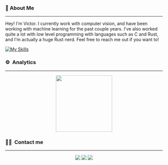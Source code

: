 ### 🤔 About Me

---

Hey! I'm Victor. I currently work with computer vision, and have been working with machine learning for the past couple years. I've also worked quite a lot with low level programming with languages such as C and Rust, and I'm actually a huge Rust nerd. Feel free to reach me out if you want to!

[![My Skills](https://skillicons.dev/icons?i=py,pytorch,tensorflow,opencv,anaconda,rust,c,docker,git,ubuntu,linux&theme=dark)](https://skillicons.dev)

### ⚙️ &nbsp;Analytics

---

<p align="center">
<a href="https://github.com/victorcoelh">
  <img height="180em" src="https://github-readme-stats-eight-theta.vercel.app/api?username=victorcoelh&show_icons=true&theme=algolia&include_all_commits=true&count_private=true"/>
<!--  <img height="180em" src="https://github-readme-stats-eight-theta.vercel.app/api/top-langs/?username=victorcoelh&layout=compact&langs_count=8&theme=algolia"/> -->
</a>
</p>

### 🤝🏻 &nbsp;Contact me

---

<p align="center">
<a href="https://www.linkedin.com/in/victorcoelh/"><img src="https://img.shields.io/badge/-victorcoelh-0077B5?style=flat&logo=Linkedin&logoColor=white"/></a>
<a href="https://victorcoelh.github.io/"><img src="https://img.shields.io/badge/-victorcoelh.github.io-3423A6?style=flat&logo=Github&logoColor=white"/></a>
<a href="mailto:victorcoelho250602@gmail.com"><img src="https://img.shields.io/badge/-victorcoelho250602@gmail.com-D14836?style=flat&logo=Gmail&logoColor=white"/></a>
</p>
